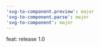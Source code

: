 ```yaml
---
'svg-to-component.preview': major
'svg-to-component.parse': major
'svg-to-component': major
---
```


feat: release 1.0
